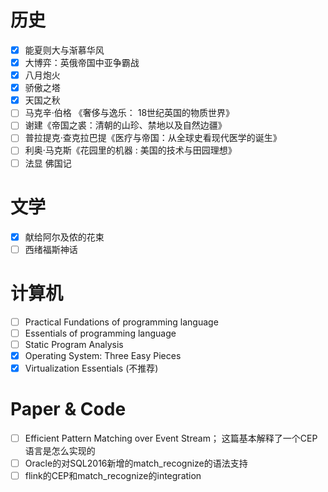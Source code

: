 # 历史

- [x] 能夏则大与渐慕华风
- [x] 大博弈：英俄帝国中亚争霸战
- [x] 八月炮火
- [x] 骄傲之塔
- [x] 天国之秋
- [ ] 马克辛·伯格 《奢侈与逸乐： 18世纪英国的物质世界》
- [ ] 谢建《帝国之裘：清朝的山珍、禁地以及自然边疆》
- [ ] 普拉提克·查克拉巴提《医疗与帝国：从全球史看现代医学的诞生》
- [ ] 利奥·马克斯《花园里的机器 : 美国的技术与田园理想》
- [ ] 法显 佛国记

# 文学

- [x] 献给阿尔及侬的花束
- [ ] 西绪福斯神话

# 计算机

- [ ] Practical Fundations of programming language
- [ ] Essentials of programming language
- [ ] Static Program Analysis
- [x] Operating System: Three Easy Pieces
- [x] Virtualization Essentials (不推荐)

# Paper & Code

- [ ] Efficient Pattern Matching over Event Stream； 这篇基本解释了一个CEP语言是怎么实现的
- [ ] Oracle的对SQL2016新增的match_recognize的语法支持
- [ ] flink的CEP和match_recognize的integration